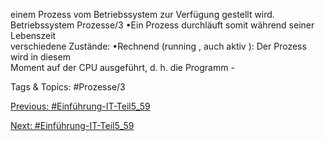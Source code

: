 einem Prozess vom Betriebssystem zur Verfügung gestellt wird. Betriebssystem Prozesse/3
•Ein Prozess durchläuft somit während seiner Lebenszeit                                     
verschiedene Zustände:
•Rechnend (running , auch aktiv ): Der Prozess wird in diesem                              
Moment auf der CPU ausgeführt, d. h. die Programm -

   Tags & Topics:
   #Prozesse/3

[Previous: #Einführung-IT-Teil5_59](Einführung-IT-Teil5_59.md)

[Next: #Einführung-IT-Teil5_59](Einführung-IT-Teil5_59.md)